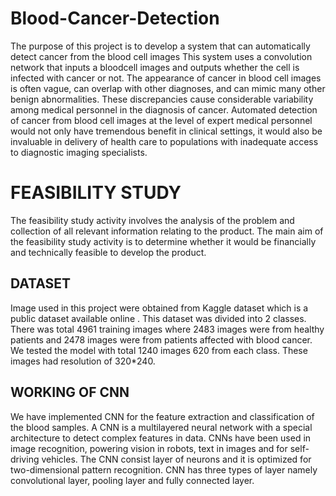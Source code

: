 # Blood-Cancer-Detection
The purpose of this project is to develop a system that can automatically detect cancer from the blood cell images
This system uses a convolution network that inputs a bloodcell images and outputs whether the cell is infected with cancer or not.
The appearance of cancer in blood cell images is often vague, can overlap with other diagnoses, and can mimic many other benign abnormalities.
These discrepancies cause considerable variability among medical personnel in the diagnosis of cancer. Automated detection of cancer from blood cell images at the level of expert medical personnel would not only have tremendous benefit in clinical settings, it would also be invaluable in delivery of health care to populations with inadequate access to diagnostic imaging specialists.

# FEASIBILITY STUDY
The feasibility study activity involves the analysis of the problem and collection of all relevant information relating to the product. The main aim of the feasibility study activity is to determine whether it would be financially and technically feasible to develop the product.

## DATASET
Image used in this project were obtained from Kaggle dataset which is a public dataset available online . This dataset was divided into 2 classes. There was total 4961 training images where 2483 images were from healthy patients and 2478 images were from patients affected with blood cancer. We tested the model with total 1240 images 620 from each class. These images had resolution of 320*240. 

## WORKING OF CNN
We have implemented CNN for the feature extraction and classification of the blood
samples.
A CNN is a multilayered neural network with a special architecture to detect complex features in data. CNNs have been used in image recognition, powering vision in robots, text in images and for self-driving vehicles.
The CNN consist layer of neurons and it is optimized for two-dimensional pattern recognition. CNN has three types of layer namely convolutional layer, pooling layer and fully connected layer.
